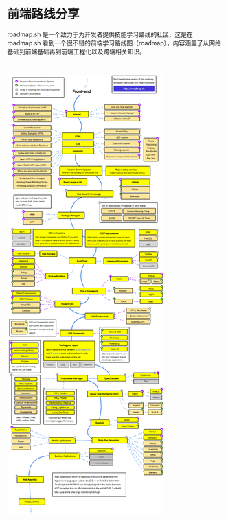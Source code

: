 # 前端路线分享

roadmap.sh 是一个致力于为开发者提供技能学习路线的社区，这是在 roadmap.sh 看到一个很不错的前端学习路线图（roadmap），内容涵盖了从网络基础到前端基础再到前端工程化以及跨端相关知识。

<br />

![roadmap](./images/roadmap.sh_frontend.png)

